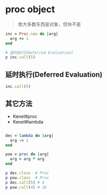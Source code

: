 # proc object
> 绝大多数东西是对象，但块不是

```rb
inc = Proc.new do |arg|
  arg += 1
end

# 延时执行(Deferred Evaluation)
p inc.call(5)
```

## 延时执行(Deferred Evaluation)
```rb
inc.call(5)
```

## 其它方法
- Kenel#proc
- Kenel#lambda

```rb

dec = lambda do |arg|
  arg -= 1
end

pow = proc do |arg|
  arg = arg * arg
end

p dec.class  # Proc
p pow.class  # Proc
p dec.call(5) # 4
p pow.call(4) # 16
```
